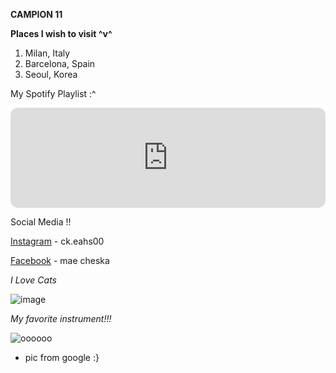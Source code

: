 **CAMPION 11**

**Places I wish to visit ^v^**

1. Milan, Italy
2. Barcelona, Spain
3. Seoul, Korea

My Spotify Playlist :^

<iframe style="border-radius:12px" src="https://open.spotify.com/embed/playlist/3bzEA2WzAmLYS1M9jb53UN?utm_source=generator&theme=0" width="100%" height="160" frameBorder="0" allowfullscreen="" allow="autoplay; clipboard-write; encrypted-media; fullscreen; picture-in-picture" loading="lazy"></iframe> 


Social Media !!

[Instagram](https://www.instagram.com/ck.eahs00/) - ck.eahs00

[Facebook](https://www.facebook.com/cheskahicheska) - mae cheska

*I Love Cats*

![image](https://github.com/user-attachments/assets/fb8781e2-220f-47ff-bc85-619581a13a7c)

*My favorite instrument!!!*

![oooooo](https://mandolinluthier.com/images/philippine_banduria2.webp) 

- pic from google :}


 


